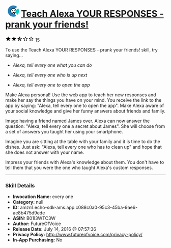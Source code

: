 # &nbsp;<img src="skill_icon" alt="Teach Alexa YOUR RESPONSES - prank your friends! icon" width="36"> [Teach Alexa YOUR RESPONSES - prank your friends!](http://alexa.amazon.com/#skills/amzn1.echo-sdk-ams.app.c088c0a0-95c3-45ba-9ae6-ae8b475d9ede)
![2.7 stars](../../images/ic_star_black_18dp_1x.png)![2.7 stars](../../images/ic_star_black_18dp_1x.png)![2.7 stars](../../images/ic_star_half_black_18dp_1x.png)![2.7 stars](../../images/ic_star_border_black_18dp_1x.png)![2.7 stars](../../images/ic_star_border_black_18dp_1x.png) 15

To use the Teach Alexa YOUR RESPONSES - prank your friends! skill, try saying...

* *Alexa, tell every one what you can do*

* *Alexa, tell every one who is up next*

* *Alexa, tell every one to open the app*

Make Alexa personal! Use the web app to teach her new responses and make her say the things you have on your mind. You receive the link to the app by saying: "Alexa, tell every one to open the app". Make Alexa aware of your social knowledge and give her funny answers about friends and family. 
 
Image having a friend named James over. Alexa can now answer the question: "Alexa, tell every one a secret about James". She will choose from a set of answers you taught her using your smartphone. 
 
Imagine you are sitting at the table with your family and it is time to do the dishes. Just ask: "Alexa, tell every one who has to clean up"  and hope that she does not answer with your name.  
 
Impress your friends with Alexa's knowledge about them. You don't have to tell them that you were the one who taught Alexa's custom responses.

***

### Skill Details

* **Invocation Name:** every one
* **Category:** null
* **ID:** amzn1.echo-sdk-ams.app.c088c0a0-95c3-45ba-9ae6-ae8b475d9ede
* **ASIN:** B01I3WTC3W
* **Author:** FutureOfVoice
* **Release Date:** July 14, 2016 @ 07:57:36
* **Privacy Policy:** http://www.futureofvoice.com/privacy-policy/
* **In-App Purchasing:** No
